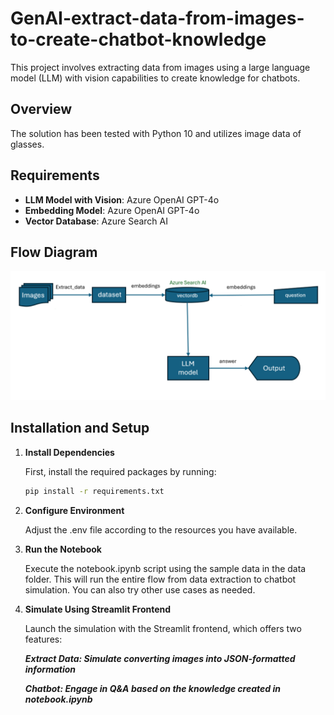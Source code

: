 # GenAI-extract-data-from-images-to-create-chatbot-knowledge
This project involves extracting data from images using a large language model (LLM) with vision capabilities to create knowledge for chatbots.

## Overview

The solution has been tested with Python 10 and utilizes image data of glasses.

## Requirements

- **LLM Model with Vision**: Azure OpenAI GPT-4o
- **Embedding Model**: Azure OpenAI GPT-4o
- **Vector Database**: Azure Search AI

## Flow Diagram

![Flow Diagram](images/flow.png)

## Installation and Setup

1. **Install Dependencies**

   First, install the required packages by running:

   ```bash
   pip install -r requirements.txt

2. **Configure Environment**

   Adjust the .env file according to the resources you have available.

3. **Run the Notebook**

   Execute the notebook.ipynb script using the sample data in the data folder. This will run the entire flow from data extraction to chatbot simulation. You can also try other use cases as needed.

4. **Simulate Using Streamlit Frontend**

   Launch the simulation with the Streamlit frontend, which offers two features:

   ***Extract Data: Simulate converting images into JSON-formatted information***
   
   ***Chatbot: Engage in Q&A based on the knowledge created in notebook.ipynb***
